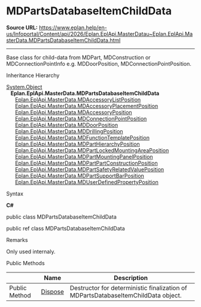 # MDPartsDatabaseItemChildData

**Source URL:** https://www.eplan.help/en-us/Infoportal/Content/api/2026/Eplan.EplApi.MasterDatau~Eplan.EplApi.MasterData.MDPartsDatabaseItemChildData.html

---

Base class for child-data from MDPart, MDConstruction or MDConnectionPointInfo e.g. MDDoorPosition, MDConnectionPointPosition.

Inheritance Hierarchy

[System.Object](#)  
   **Eplan.EplApi.MasterData.MDPartsDatabaseItemChildData**  
      [Eplan.EplApi.MasterData.MDAccessoryListPosition](Eplan.EplApi.MasterDatau~Eplan.EplApi.MasterData.MDAccessoryListPosition.html)  
      [Eplan.EplApi.MasterData.MDAccessoryPlacementPosition](Eplan.EplApi.MasterDatau~Eplan.EplApi.MasterData.MDAccessoryPlacementPosition.html)  
      [Eplan.EplApi.MasterData.MDAccessoryPosition](Eplan.EplApi.MasterDatau~Eplan.EplApi.MasterData.MDAccessoryPosition.html)  
      [Eplan.EplApi.MasterData.MDConnectionPointPosition](Eplan.EplApi.MasterDatau~Eplan.EplApi.MasterData.MDConnectionPointPosition.html)  
      [Eplan.EplApi.MasterData.MDDoorPosition](Eplan.EplApi.MasterDatau~Eplan.EplApi.MasterData.MDDoorPosition.html)  
      [Eplan.EplApi.MasterData.MDDrillingPosition](Eplan.EplApi.MasterDatau~Eplan.EplApi.MasterData.MDDrillingPosition.html)  
      [Eplan.EplApi.MasterData.MDFunctionTemplatePosition](Eplan.EplApi.MasterDatau~Eplan.EplApi.MasterData.MDFunctionTemplatePosition.html)  
      [Eplan.EplApi.MasterData.MDPartHierarchyPosition](Eplan.EplApi.MasterDatau~Eplan.EplApi.MasterData.MDPartHierarchyPosition.html)  
      [Eplan.EplApi.MasterData.MDPartLockedMountingAreaPosition](Eplan.EplApi.MasterDatau~Eplan.EplApi.MasterData.MDPartLockedMountingAreaPosition.html)  
      [Eplan.EplApi.MasterData.MDPartMountingPanelPosition](Eplan.EplApi.MasterDatau~Eplan.EplApi.MasterData.MDPartMountingPanelPosition.html)  
      [Eplan.EplApi.MasterData.MDPartPartConstructionPosition](Eplan.EplApi.MasterDatau~Eplan.EplApi.MasterData.MDPartPartConstructionPosition.html)  
      [Eplan.EplApi.MasterData.MDPartSafetyRelatedValuePosition](Eplan.EplApi.MasterDatau~Eplan.EplApi.MasterData.MDPartSafetyRelatedValuePosition.html)  
      [Eplan.EplApi.MasterData.MDPartSupportBarPosition](Eplan.EplApi.MasterDatau~Eplan.EplApi.MasterData.MDPartSupportBarPosition.html)  
      [Eplan.EplApi.MasterData.MDUserDefinedPropertyPosition](Eplan.EplApi.MasterDatau~Eplan.EplApi.MasterData.MDUserDefinedPropertyPosition.html)

Syntax

**C#**



public class MDPartsDatabaseItemChildData

public ref class MDPartsDatabaseItemChildData


Remarks

Only used internaly.

Public Methods

|  | Name | Description |
| --- | --- | --- |
| Public Method | [Dispose](Eplan.EplApi.MasterDatau~Eplan.EplApi.MasterData.MDPartsDatabaseItemChildData~Dispose().html) | Destructor for deterministic finalization of MDPartsDatabaseItemChildData object. |


